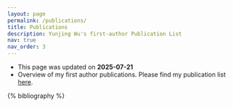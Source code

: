 ```yaml
---
layout: page
permalink: /publications/
title: Publications
description: Yunjing Wu's first-author Publication List 
nav: true
nav_order: 3
---
```

- This page was updated on **2025-07-21**
- Overview of my first author publications. Please find my publication list [here]().

<!-- _pages/publications.md -->
<div class="publications">

{% bibliography %}

</div>
